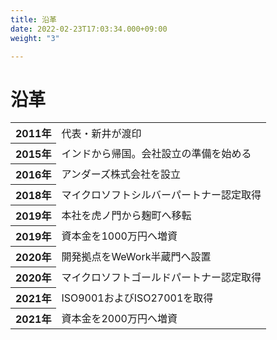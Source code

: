 ```yaml
---
title: 沿革
date: 2022-02-23T17:03:34.000+09:00
weight: "3"

---
```

<h1 class="mb-14">沿革</h1>

<table>

<tbody>

<tr class="flex p-8 border-0 bg-gray-50">
<th class="w-1/3 font-bold">2011年</th>
<td class="w-2/3 p-0">代表・新井が渡印</td>
</tr>

<tr class="flex p-8 border-0">
<th class="w-1/3 font-bold">2015年</th>
<td class="w-2/3 p-0">インドから帰国。会社設立の準備を始める</td>
</tr>

<tr class="flex p-8 border-0 bg-gray-50">
<th class="w-1/3 font-bold">2016年</th>
<td class="w-2/3 p-0">アンダーズ株式会社を設立</td>
</tr>

<tr class="flex p-8 border-0 bg-gray-50">
<th class="w-1/3 font-bold">2018年</th>
<td class="w-2/3 p-0">マイクロソフトシルバーパートナー認定取得</td>
</tr>

<tr class="flex p-8 border-0">
<th class="w-1/3 font-bold">2019年</th>
<td class="w-2/3 p-0">本社を虎ノ門から麹町へ移転</td>
</tr>

<tr class="flex p-8 border-0 bg-gray-50"> <th class="w-1/3 font-bold">2019年</th> <td class="w-2/3 p-0">資本金を1000万円へ増資</td> </tr>

<tr class="flex p-8 border-0">
<th class="w-1/3 font-bold">2020年</th>
<td class="w-2/3 p-0">開発拠点をWeWork半蔵門へ設置</td>
</tr>

<tr class="flex p-8 border-0 bg-gray-50">
<th class="w-1/3 font-bold">2020年</th>
<td class="w-2/3 p-0">マイクロソフトゴールドパートナー認定取得
</td>
</tr>

<tr class="flex p-8 border-0">
<th class="w-1/3 font-bold">2021年</th>
<td class="w-2/3 p-0">ISO9001およびISO27001を取得</td>
</tr>

<tr class="flex p-8 border-0 bg-gray-50"> <th class="w-1/3 font-bold">2021年</th> <td class="w-2/3 p-0">資本金を2000万円へ増資</td> </tr>

</tbody>

</table>
